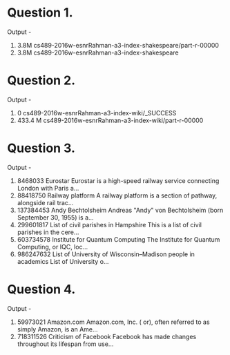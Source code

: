 <h1>Question 1.</h1>

<p>
Output -
</p>

<p>
<ol>
<li>3.8M	cs489-2016w-esnrRahman-a3-index-shakespeare/part-r-00000</li>
<li>3.8M	cs489-2016w-esnrRahman-a3-index-shakespeare</li>
</ol>
</p>

<h1>Question 2.</h1>

<p>
Output -
</p>
<p>
<ol>
<li>0        cs489-2016w-esnrRahman-a3-index-wiki/_SUCCESS</li>
<li>433.4 M  cs489-2016w-esnrRahman-a3-index-wiki/part-r-00000</li>
</ol>
</p>

<h1>Question 3.</h1>

<p>
Output -
</p>

<p>

<ol>
<li>8468033 Eurostar    Eurostar is a high-speed railway service connecting London with Paris a... </li>
<li>88418750    Railway platform    A railway platform is a section of pathway, alongside rail trac... </li>
<li>137384453   Andy Bechtolsheim   Andreas "Andy" von Bechtolsheim (born September 30, 1955) is a... </li>
<li>299601817   List of civil parishes in Hampshire This is a list of civil parishes in the cere... </li>
<li>603734578   Institute for Quantum Computing The Institute for Quantum Computing, or IQC, loc... </li>
<li>986247632   List of University of Wisconsin–Madison people in academics List of University o… </li>
</ol>
</p>

<h1>Question 4.</h1>

<p>
Output -
</p>

<p>
<ol>
<li>59973021    Amazon.com  Amazon.com, Inc. ( or), often referred to as simply Amazon, is an Ame... </li>
<li>718311526   Criticism of Facebook   Facebook has made changes throughout its lifespan from use... </li>
</ol>
</p>
